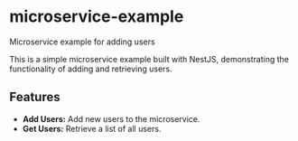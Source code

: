 # microservice-example
Microservice example for adding users

This is a simple microservice example built with NestJS, demonstrating the functionality of adding and retrieving users.

## Features
- **Add Users:** Add new users to the microservice.
- **Get Users:** Retrieve a list of all users.